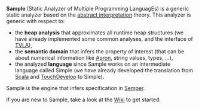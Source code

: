**Sample** (Static Analyzer of Multiple Programming LanguagEs) is a generic static analyzer
based on the [abstract interpretation](http://en.wikipedia.org/wiki/Abstract_interpretation) theory.
This analyzer is generic with respect to:

* the **heap analysis** that approximates all runtime heap structures
  (we have already implemented some common analyses, and the interface of [TVLA](http://www.cs.tau.ac.il/~tvla/)),
* the **semantic domain** that infers the property of interest
  (that can be about numerical information like [Apron](http://apron.cri.ensmp.fr/library/), string values, types, ...),
* the analyzed **language** since Sample works on an intermediate language called Simple
  (we have already developed the translation from [Scala](http://www.scala-lang.org/) and [TouchDevelop](https://www.touchdevelop.com/) to Simple).

Sample is the engine that infers specification in [Semper](http://www.pm.inf.ethz.ch/research/semper).

If you are new to Sample, take a look at the [Wiki](https://bitbucket.org/viperproject/sample/wiki) to get started.